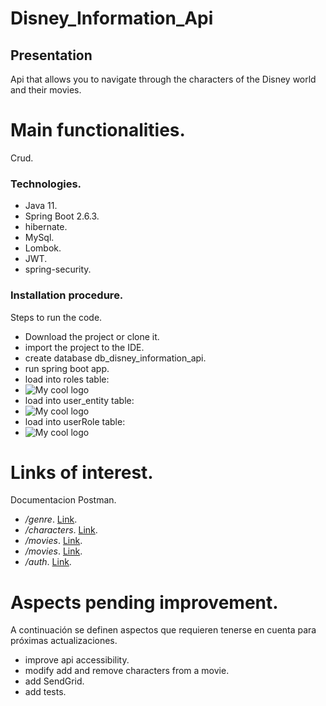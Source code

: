 # Disney_Information_Api

## Presentation
Api that allows you to navigate through the characters of the Disney world and their movies.

# Main functionalities.
Crud.

### Technologies.
- Java 11.
- Spring Boot 2.6.3.
- hibernate.
- MySql.
- Lombok.
- JWT.
- spring-security.


### Installation procedure.
Steps to run the code.
- Download the project or clone it.
- import the project to the IDE.
- create database db_disney_information_api.
- run spring boot app.
- load into roles table:
- <img src="/tableRole" alt="My cool logo"/>
- load into user_entity table:
- <img src="/user" alt="My cool logo"/>
- load into userRole table:
- <img src="/userRole" alt="My cool logo"/>


# Links of interest.
Documentacion Postman.
- */genre*. [Link]((https://documenter.getpostman.com/view/20086606/UzJHQcwR)).
- */characters*. [Link]((https://documenter.getpostman.com/view/20086606/UzJHQcwQ)).
- */movies*. [Link]((https://documenter.getpostman.com/view/20086606/UzJHQd1m)).
- */movies*. [Link]((https://documenter.getpostman.com/view/20086606/UzJHQd1m)).
- */auth*. [Link](https://documenter.getpostman.com/view/20086606/UzJHQd6B).

# Aspects pending improvement.
A continuación se definen aspectos que requieren tenerse en cuenta para próximas actualizaciones.
- improve api accessibility.
- modify add and remove characters from a movie. 
- add SendGrid.
- add tests.
